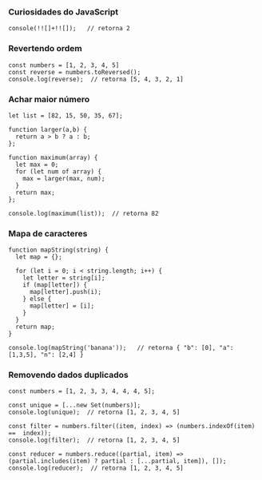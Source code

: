 ### Curiosidades do JavaScript

    console(!![]+!![]);   // retorna 2

### Revertendo ordem

    const numbers = [1, 2, 3, 4, 5]
    const reverse = numbers.toReversed();
    console.log(reverse);  // retorna [5, 4, 3, 2, 1]

### Achar maior número

    let list = [82, 15, 50, 35, 67];

    function larger(a,b) {
      return a > b ? a : b;
    };

    function maximum(array) {
      let max = 0;
      for (let num of array) {
        max = larger(max, num);
      }
      return max;
    };

    console.log(maximum(list));  // retorna 82

### Mapa de caracteres

    function mapString(string) {
      let map = {};
      
      for (let i = 0; i < string.length; i++) {
        let letter = string[i];
        if (map[letter]) {
          map[letter].push(i);
        } else {
          map[letter] = [i];
        }
      }
      return map;
    }

    console.log(mapString('banana'));   // retorna { "b": [0], "a": [1,3,5], "n": [2,4] }

### Removendo dados duplicados

    const numbers = [1, 2, 3, 3, 4, 4, 4, 5];
    
    const unique = [...new Set(numbers)];
    console.log(unique);  // retorna [1, 2, 3, 4, 5]

    const filter = numbers.filter((item, index) => (numbers.indexOf(item) ==  index));
    console.log(filter);  // retorna [1, 2, 3, 4, 5]

    const reducer = numbers.reduce((partial, item) => (partial.includes(item) ? partial : [...partial, item]), []);
    console.log(reducer);  // retorna [1, 2, 3, 4, 5]
